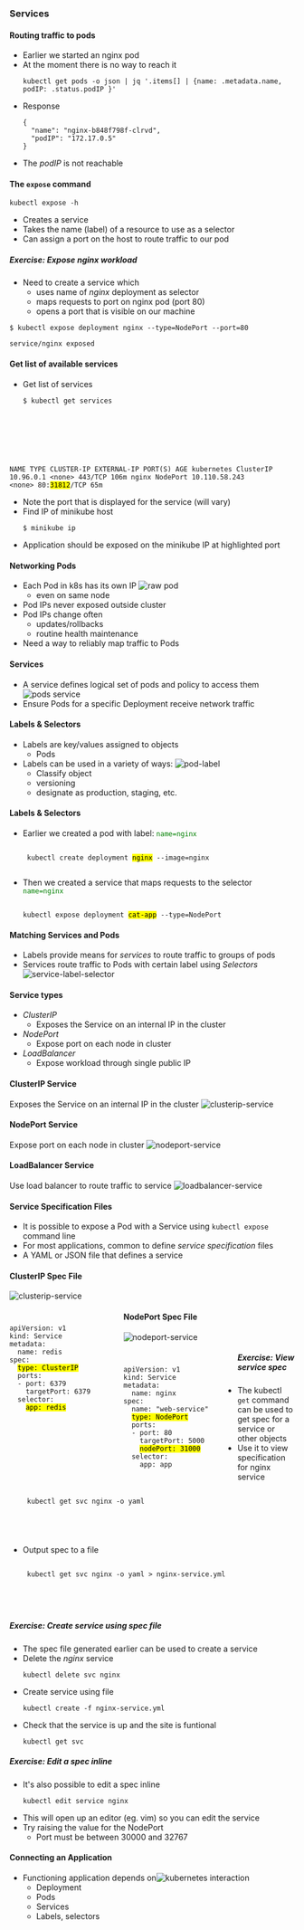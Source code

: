 ### Services


#### Routing traffic to pods
* Earlier we started an nginx pod
* At the moment there is no way to reach it
   ```
   kubectl get pods -o json | jq '.items[] | {name: .metadata.name, podIP: .status.podIP }'
   ```
   <!-- .element: style="font-size: 9pt;"  -->
* <!-- .element: class="fragment" data-fragment-index="0" -->Response
   ```
   {
     "name": "nginx-b848f798f-clrvd",
     "podIP": "172.17.0.5"
   }
   ```
* The <!-- .element: class="fragment" data-fragment-index="1" -->_podIP_ is not reachable



#### The `expose` command
<code>kubectl expose -h</code>
* Creates a service
* Takes the name (label) of a resource to use as a selector
* Can assign a port on the host to route traffic to our pod



##### Exercise: Expose nginx workload
* Need to create a service which
  + uses name of _nginx_ deployment as selector
  + maps requests to port on nginx pod (port 80)
  + opens a port that is visible on our machine

```
$ kubectl expose deployment nginx --type=NodePort --port=80
```
<!-- .element: class="fragment" data-fragment-index="0" font-size:13pt; -->
```
service/nginx exposed
```
<!-- .element: class="fragment" data-fragment-index="1" font-size:13pt; -->


#### Get list of available services
* Get list of services
   ```
   $ kubectl get services
   ```
   <pre class="fragment" data-fragment-index="0" style="font-size:13pt;"><code data-trim data-noescape>
NAME         TYPE        CLUSTER-IP      EXTERNAL-IP   PORT(S)        AGE
kubernetes   ClusterIP   10.96.0.1       &lt;none&gt;        443/TCP        106m
nginx        NodePort    10.110.58.243   &lt;none&gt;        80:<mark>31812</mark>/TCP   65m
   </code></pre>
* <!-- .element: class="fragment" data-fragment-index="1" -->Note the port that is displayed for the service (will vary)
* Find IP of minikube host <!-- .element: class="fragment" data-fragment-index="2" -->
   ```
   $ minikube ip
   ```
* Application should be exposed on the minikube IP at highlighted port <!-- .element: class="fragment" data-fragment-index="2" -->


#### Networking Pods
* Each Pod in k8s has its own IP<!-- .element: class="fragment" data-fragment-index="0" --> ![raw pod](img/k8s-raw-pod-ip.png "Raw Pod Networking") <!-- .element: class="img-right" -->
   + even on same node
* Pod IPs never exposed outside cluster <!-- .element: class="fragment" data-fragment-index="1" -->
* Pod IPs change often <!-- .element: class="fragment" data-fragment-index="2" -->
   + updates/rollbacks
   + routine health maintenance
* Need a way to reliably map traffic to Pods <!-- .element: class="fragment" data-fragment-index="3" -->


#### Services
* A service defines logical set of pods and policy to access them <!-- .element: class="fragment" data-fragment-index="3" -->![pods service](img/k8s-service-pods1.png "Basic Service") <!-- .element: class="img-right" -->
* Ensure Pods for a specific Deployment receive network traffic <!-- .element: class="fragment" data-fragment-index="4" -->



#### Labels & Selectors
* Labels are key/values assigned to objects
   + Pods
* Labels can be used in a variety of ways: ![pod-label](img/k8s-pod-label.png "Pod Label") <!-- .element: class="img-right" -->
   + Classify object
   + versioning
   + designate as production, staging, etc.



#### Labels & Selectors
* Earlier we created a pod with label:<!-- .element: class="fragment" data-fragment-index="0" --> <code style="color:green;">name=nginx</code>
   <pre><code data-trim data-noescape>
   kubectl create deployment <mark>nginx</mark> --image=nginx
    </code></pre>
* Then we created a service that maps requests to the selector <!-- .element: class="fragment" data-fragment-index="1" --><code style="color:green;">name=nginx</code>
  <pre ><code data-trim data-noescape>
  kubectl expose deployment <mark>cat-app</mark> --type=NodePort
  </code></pre>


#### Matching Services and Pods
* Labels provide means for _services_ to route traffic to groups of pods
* Services route traffic to Pods with certain label using _Selectors_ ![service-label-selector](img/k8s-service-label-selectors.png "Labels and Selectors") <!-- .element: class="img-right" -->


#### Service types
* _ClusterIP_
   - Exposes the Service on an internal IP in the cluster
* _NodePort_
   - Expose port on each node in cluster
* _LoadBalancer_
   - Expose workload through single public IP


#### ClusterIP Service
 Exposes the Service on an internal IP in the cluster 
 ![clusterip-service](img/k8s-cluster-ip-port-service.hml.png "ClusterIP")


#### NodePort Service
Expose port on each node in cluster
 ![nodeport-service](img/k8s-nodeport-service.png "NodePort")


#### LoadBalancer Service
Use load balancer to route traffic to service
 ![loadbalancer-service](img/k8s-loadbalancer-service.png "LoadBalancer")
 


#### Service Specification Files
* It is possible to expose a Pod with a Service using <!-- .element: class="fragment" data-fragment-index="0" -->`kubectl expose` command line
* For most applications, common to define <!-- .element: class="fragment" data-fragment-index="1" -->_service specification_ files 
* <!-- .element: class="fragment" data-fragment-index="2" -->A YAML or JSON file that defines a service


#### ClusterIP Spec File
 ![clusterip-service](img/k8s-cluster-ip-port-service.hml.png "ClusterIP")
<!-- .element: style="width:40%;float:right;"  -->

<pre style="width:40%;float:left;"><code data-trim data-noescape>
apiVersion: v1
kind: Service
metadata:
  name: redis
spec:
  <span class="fragment" data-fragment-index="1"><mark>type: ClusterIP</mark></span>
  <span class="fragment" data-fragment-index="2">ports:
  - port: 6379
    targetPort: 6379</span>
  <span class="fragment" data-fragment-index="3">selector:
    <mark>app: redis</mark></span></code></pre>



#### NodePort Spec File
 ![nodeport-service](img/k8s-nodeport-service.png "NodePort")
<!-- .element: style="width:50%;float:right;"  -->

<pre style="width:40%;float:left;"><code data-trim data-noescape>
apiVersion: v1
kind: Service
metadata:
  name: nginx
spec:
  name: "web-service"
  <mark>type: NodePort</mark>
  ports:
  - port: 80
    targetPort: 5000
    <mark>nodePort: 31000</mark>
  selector:
    app: app</code></pre>



##### Exercise: View service spec
* <!-- .element: class="fragment" data-fragment-index="0" -->The kubectl
  `get` command can be used to get spec for a service or other objects
* <!-- .element: class="fragment" data-fragment-index="1" -->Use it to view specification for nginx service
   <pre class="fragment" data-fragment-index="2"><code data-trim data-noescape>
   kubectl get svc nginx -o yaml
</code></pre>
* <!-- .element: class="fragment" data-fragment-index="3" -->Output spec to a file
   <pre><code data-trim data-noescape>
   kubectl get svc nginx -o yaml > nginx-service.yml
</code></pre>



##### Exercise: Create service using spec file
* The spec file generated earlier can be used to create a service
* <!-- .element: class="fragment" data-fragment-index="0" -->Delete the
  *nginx* service
  ```
  kubectl delete svc nginx
  ```
* <!-- .element: class="fragment" data-fragment-index="1" -->Create service using file
   ```
   kubectl create -f nginx-service.yml
   ```
* <!-- .element: class="fragment" data-fragment-index="2" -->Check that the
  service is up and the site is funtional
  ```
  kubectl get svc
  ```


##### Exercise: Edit a spec inline
* It's also possible to edit a spec inline 
   ```
   kubectl edit service nginx
   ```
* <!-- .element: class="fragment" data-fragment-index="0" -->This will open up an editor (eg. vim) so you can edit the service
* <!-- .element: class="fragment" data-fragment-index="1" -->Try raising the value for the NodePort
  - Port must be between 30000 and 32767



#### Connecting an Application
* Functioning application depends on![kubernetes interaction](img/kubernetes-user-interaction.svg "Kubernetes Architecture") <!-- .element: class="img-right" style="width:50%;" -->
   + Deployment
   + Pods
   + Services
   + Labels, selectors
